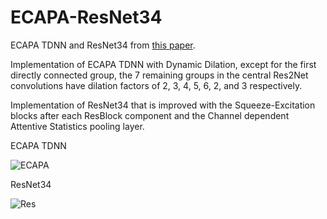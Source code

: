 # ECAPA-ResNet34
ECAPA TDNN and ResNet34 from [this paper](https://arxiv.org/pdf/2010.12468.pdf).

Implementation of ECAPA TDNN with Dynamic Dilation, except for the first directly connected group, the 7 remaining groups in the central Res2Net convolutions have dilation factors of 2, 3, 4, 5, 6, 2, and 3 respectively.

Implementation of ResNet34 that is improved with the Squeeze-Excitation blocks after each ResBlock component and the Channel dependent Attentive Statistics pooling layer.

ECAPA TDNN

![ECAPA](https://user-images.githubusercontent.com/93837797/140899235-8a07cae2-d86a-4d6b-a0d6-97cbbc9dcba9.png)

ResNet34

![Res](https://user-images.githubusercontent.com/93837797/140899272-698b5143-d1c8-403a-b7bf-72a4031c213c.png)

